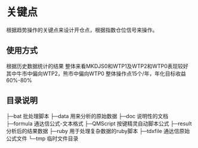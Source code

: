 # 关键点
根据趋势操作的关键点来设计开仓点，根据指数仓位信号来操作。

## 使用方式
根据历史数据统计的结果
整体来看MKDJS0和WTP1及WTP2和WTP0表现较好
其中牛市中偏向WTP2，熊市中偏向WTP0
整体操作点15个/年，年化目标收益60%-80%

## 目录说明
├─bat 		批处理脚本
├─data 		用来分析的原始数据
├─doc 		说明性的文档
├─formula 	通达信公式-文本格式
├─QMScript	按键精灵自动脚本公式
├─result 	分析后的结果数据
├─ruby 		用于处理复杂数据的ruby脚本
├─tdxfile 	通达信原始公式文件
└─tmp 		临时文件目录